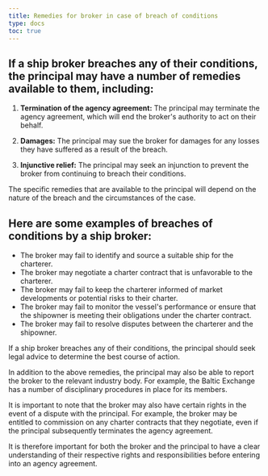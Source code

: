 ```yaml
---
title: Remedies for broker in case of breach of conditions
type: docs
toc: true
---
```


## If a ship broker breaches any of their conditions, the principal may have a number of remedies available to them, including:

1. **Termination of the agency agreement:** The principal may terminate the agency agreement, which will end the broker's authority to act on their behalf.

2. **Damages:** The principal may sue the broker for damages for any losses they have suffered as a result of the breach.

3. **Injunctive relief:** The principal may seek an injunction to prevent the broker from continuing to breach their conditions.

The specific remedies that are available to the principal will depend on the nature of the breach and the circumstances of the case.

## Here are some examples of breaches of conditions by a ship broker:

* The broker may fail to identify and source a suitable ship for the charterer.
* The broker may negotiate a charter contract that is unfavorable to the charterer.
* The broker may fail to keep the charterer informed of market developments or potential risks to their charter.
* The broker may fail to monitor the vessel's performance or ensure that the shipowner is meeting their obligations under the charter contract.
* The broker may fail to resolve disputes between the charterer and the shipowner.

If a ship broker breaches any of their conditions, the principal should seek legal advice to determine the best course of action.

In addition to the above remedies, the principal may also be able to report the broker to the relevant industry body. For example, the Baltic Exchange has a number of disciplinary procedures in place for its members.

It is important to note that the broker may also have certain rights in the event of a dispute with the principal. For example, the broker may be entitled to commission on any charter contracts that they negotiate, even if the principal subsequently terminates the agency agreement.

It is therefore important for both the broker and the principal to have a clear understanding of their respective rights and responsibilities before entering into an agency agreement.
